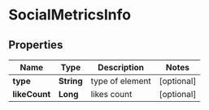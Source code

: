 # SocialMetricsInfo


## Properties

| Name | Type | Description | Notes |
|------------ | ------------- | ------------- | -------------|
**type** | **String** | type of element |[optional]|
**likeCount** | **Long** | likes count |[optional]|